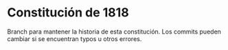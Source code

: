 # Constitución de 1818

Branch para mantener la historia de esta constitución.
Los commits pueden cambiar si se encuentran typos u otros errores.
